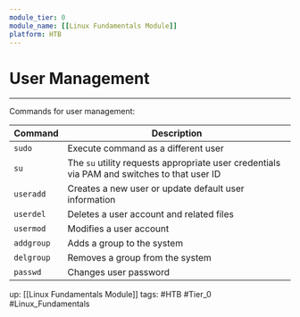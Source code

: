 ```yaml
---
module_tier: 0
module_name: [[Linux Fundamentals Module]]
platform: HTB
---
```

# User Management
---
Commands for user management:

| Command    | Description                                                                                 |
| ---------- | ------------------------------------------------------------------------------------------- |
| `sudo`     | Execute command as a different user                                                         |
| `su`       | The `su` utility requests appropriate user credentials via PAM and switches to that user ID |
| `useradd`  | Creates a new user or update default user information                                       |
| `userdel`  | Deletes a user account and related files                                                    |
| `usermod`  | Modifies a user account                                                                     |
| `addgroup` | Adds a group to the system                                                                  |
| `delgroup` | Removes a group from the system                                                             |
| `passwd`   | Changes user password                                                                       | 
up: [[Linux Fundamentals Module]]
tags: #HTB #Tier_0 #Linux_Fundamentals 
